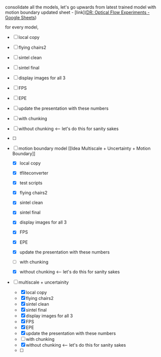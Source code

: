 consolidate all the models, 
let's go upwards from latest trained model with motion boundary 
updated sheet - [link]([DR: Optical Flow Experiments - Google Sheets](https://docs.google.com/spreadsheets/d/139okQPvxgZMePSgNCz40Ibva_CRkAexdloVvLGn4fEc/edit#gid=1500569941))



for every model, 
- [ ] local copy
- [ ] flying chairs2 
- [ ] sintel clean
- [ ] sintel final 
- [ ] display images for all 3 
- [ ] FPS
- [ ] EPE 
- [ ] update the presentation with these numbers 
- [ ] with chunking 
- [ ] without chunking <-- let's do this for sanity sakes
- [ ] 


- [ ] motion boundary model [[Idea  Multiscale + Uncertainty + Motion Boundary]]
	- [x] local copy
	- [x] tfliteconverter
	- [x] test scripts
	- [x] flying chairs2 
	- [x] sintel clean
	- [x] sintel final 
	- [x] display images for all 3 
	- [x] FPS
	- [x] EPE 
	- [x] update the presentation with these numbers 
	- [ ] with chunking 
	- [x] without chunking <-- let's do this for sanity sakes


- [ ] multiscale + uncertainity
	- [x] local copy
	- [x] flying chairs2 
	- [x] sintel clean
	- [x] sintel final 
	- [x] display images for all 3 
	- [x] FPS
	- [x] EPE 
	- [x] update the presentation with these numbers 
	- [ ] with chunking 
	- [x] without chunking <-- let's do this for sanity sakes
	- [ ] 